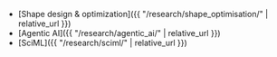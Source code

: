
- [Shape design & optimization]({{ "/research/shape_optimisation/" | relative_url }})
- [Agentic AI]({{ "/research/agentic_ai/" | relative_url }})
- [SciML]({{ "/research/sciml/" | relative_url }})

